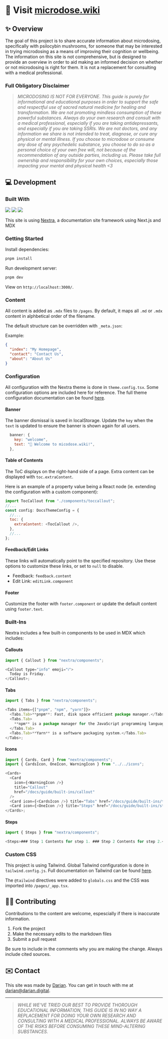 # 🍄 Visit [microdose.wiki](https://microdose.wiki)

## ✨ Overview

The goal of this project is to share accurate information about microdosing, specifically with psilocybin mushrooms, for someone that may be interested in trying microdosing as a means of improving their cognition or wellbeing. The information on this site is not comprehensive, but is designed to provide an overview in order to aid making an informed decision on whether or not microdosing is right for them. It is not a replacement for consulting with a medical professional.

### Full Obligatory Disclaimer

> _MICRODOSING IS NOT FOR EVERYONE. This guide is purely for informational and educational purposes in order to support the safe and respectful use of sacred natural medicine for healing and transformation. We are not promoting mindless consumption of these powerful substances. Always do your own research and consult with a medical professional, especially if you are taking antidepressants, and especially if you are taking SSRIs. We are not doctors, and any information we share is not intended to treat, diagnose, or cure any physical or mental illness. If you choose to microdose or consume any dose of any psychedelic substance, you choose to do so as a personal choice of your own free will, not because of the recommendation of any outside parties, including us. Please take full ownership and responsibility for your own choices, especially those impacting your mental and physical health <3_

## 💻 Development

### Built With

<img src="https://img.shields.io/badge/next%20js-000000?style=for-the-badge&logo=nextdotjs&logoColor=white"/> <img src="https://img.shields.io/badge/Tailwind_CSS-38B2AC?style=for-the-badge&logo=tailwind-css&logoColor=white"/> <img src="https://img.shields.io/badge/Vercel-000000?style=for-the-badge&logo=vercel&logoColor=white"/>

This site is using [Nextra](https://nextra.site/), a documentation site framework using Next.js and MDX

### Getting Started

Install dependencies:

```bash
pnpm install
```

Run development server:

```bash
pnpm dev
```

View on `http://localhost:3000/`.

### Content

All content is added as `.mdx` files to `/pages`. By default, it maps all `.md` or `.mdx` content in alphbetical order of the filename.

The default structure can be overridden with `_meta.json`:

Example:

```json
{
  "index": "My Homepage",
  "contact": "Contact Us",
  "about": "About Us"
}
```

### Configuration

All configuration with the Nextra theme is done in `theme.config.tsx`. Some configuration options are included here for reference. The full theme configuration documentation can be found [here](https://nextra.site/docs/docs-theme/theme-configuration).

#### Banner

The banner dismissal is saved in localStorage. Update the `key` when the `text` is updated to ensure the banner is shown again for all users.

```js
  banner: {
    key: "welcome",
    text: "🍄 Welcome to micodose.wiki!",
  },
```

#### Table of Contents

The ToC displays on the right-hand side of a page. Extra content can be displayed with `toc.extraContent`.

Here is an example of a property value being a React node (ie. extending the configuration with a custom component):

```js
import TocCallout from "./components/toccallout";
//...
const config: DocsThemeConfig = {
  //...
  toc: {
    extraContent: <TocCallout />,
  },
  //...
};
```

#### Feedback/Edit Links

These links will automatically point to the specified repository. Use these options to customize these links, or set to `null` to disable.

- Feedback: `feedback.content`
- Edit Link: `editLink.component`

#### Footer

Customize the footer with `footer.component` or update the default content using `footer.text`.

### Built-Ins

Nextra includes a few built-in components to be used in MDX which includes:

#### Callouts

```js
import { Callout } from "nextra/components";

<Callout type="info" emoji="ℹ️">
  Today is Friday.
</Callout>;
```

#### Tabs

```js
import { Tabs } from "nextra/components";

<Tabs items={["pnpm", "npm", "yarn"]}>
  <Tabs.Tab>**pnpm**: Fast, disk space efficient package manager.</Tabs.Tab>
  <Tabs.Tab>
    **npm** is a package manager for the JavaScript programming language.
  </Tabs.Tab>
  <Tabs.Tab>**Yarn** is a software packaging system.</Tabs.Tab>
</Tabs>;
```

#### Icons

```js
import { Cards, Card } from "nextra/components";
import { CardsIcon, OneIcon, WarningIcon } from "../../icons";

<Cards>
  <Card
    icon={<WarningIcon />}
    title="Callout"
    href="/docs/guide/built-ins/callout"
  />
  <Card icon={<CardsIcon />} title="Tabs" href="/docs/guide/built-ins/tabs" />
  <Card icon={<OneIcon />} title="Steps" href="/docs/guide/built-ins/steps" />
</Cards>;
```

#### Steps

```js
import { Steps } from "nextra/components";

<Steps>### Step 1 Contents for step 1. ### Step 2 Contents for step 2.</Steps>;
```

### Custom CSS

This project is using Tailwind. Global Tailwind configuration is done in `tailwind.config.js`. Full documentation on Tailwind can be found [here](https://tailwindcss.com/docs/installation).

The `@tailwind` directives were added to `globals.css` and the CSS was imported into `/pages/_app.tsx`.

## 👯‍♀️ Contributing

Contributions to the content are welcome, espescially if there is inaccurate information.

1. Fork the project
2. Make the necessary edits to the markdown files
3. Submit a pull request

Be sure to include in the comments why you are making the change. Always include cited sources.

## ✉️ Contact

This site was made by [Darian](https://darian.digital). You can get in touch with me at [darian@darian.digital](mailto:darian@darian.digital).

---

> _WHILE WE'VE TRIED OUR BEST TO PROVIDE THOROUGH EDUCATIONAL INFORMATION, THIS GUIDE IS IN NO WAY A REPLACEMENT FOR DOING YOUR OWN RESEARCH AND CONSULTING WITH A MEDICAL PROFESSIONAL. ALWAYS BE AWARE OF THE RISKS BEFORE CONSUMING THESE MIND-ALTERING SUBSTANCES._

